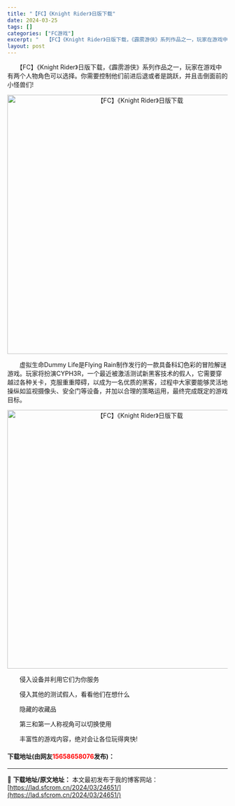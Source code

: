 ```yaml
---
title: "【FC】《Knight Rider》日版下载"
date: 2024-03-25
tags: []
categories: ["FC游戏"]
excerpt: "　　【FC】《Knight Rider》日版下载，《霹雳游侠》系列作品之一，玩家在游戏中有两个人物角色可以选择。你需要控制他们前进后退或者是跳跃，并且击倒面前的小怪兽们! 　　虚拟生命Dummy Life是Flying Rain制作发行的一款具备科幻色彩的冒险解谜游戏。玩家将扮演CYPH3R，一个最&hellip;"
layout: post
---
```


 <p>　　【FC】《Knight Rider》日版下载，《霹雳游侠》系列作品之一，玩家在游戏中有两个人物角色可以选择。你需要控制他们前进后退或者是跳跃，并且击倒面前的小怪兽们!</p> <p align="center"><img align="" border="0" src="https://lad.sfcrom.cn/wp-content/uploads/2024/03/20240325_66019493858e6.png" width="592" alt="【FC】《Knight Rider》日版下载" /></p> <p>　　虚拟生命Dummy Life是Flying Rain制作发行的一款具备科幻色彩的冒险解谜游戏。玩家将扮演CYPH3R，一个最近被激活测试新黑客技术的假人，它需要穿越过各种关卡，克服重重障碍，以成为一名优质的黑客，过程中大家要能够灵活地操纵如监视摄像头、安全门等设备，并加以合理的策略运用，最终完成既定的游戏目标。</p> <p align="center"><img align="" border="0" src="https://lad.sfcrom.cn/wp-content/uploads/2024/03/20240325_66019494dd769.png" width="591" alt="【FC】《Knight Rider》日版下载" /></p> <p>　　侵入设备并利用它们为你服务</p> <p>　　侵入其他的测试假人，看看他们在想什么</p> <p>　　隐藏的收藏品</p> <p>　　第三和第一人称视角可以切换使用</p> <p>　　丰富性的游戏内容，绝对会让各位玩得爽快!</p> <p><h4>下载地址(由网友<font color="red">15658658076</font>发布)：</h4></p> 

---
📖 **下载地址/原文地址：** 本文最初发布于我的博客网站：[https://lad.sfcrom.cn/2024/03/24651/](https://lad.sfcrom.cn/2024/03/24651/)
